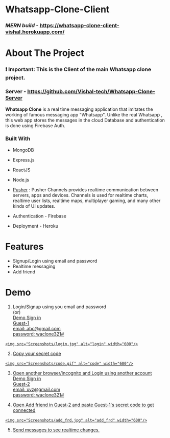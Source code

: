 # Whatsapp-Clone-Client
### _**MERN build**_ - https://whatsapp-clone-client-vishal.herokuapp.com/

<!-- ABOUT THE PROJECT -->
# About The Project
### **❗ Important**: This is the Client of the main Whatsapp clone project.

### Server - https://github.com/Vishal-tech/Whatsapp-Clone-Server

**Whatsapp Clone** is a real time messaging application that imitates the working of famous messaging app "Whatsapp". Unlike the real Whatsapp , this web app stores the messages in the cloud Database and authentication is done using Firebase Auth.


### Built With

* MongoDB
* Express.js
* ReactJS
* Node.js
* [Pusher](https://www.npmjs.com/package/pusher) :
  Pusher Channels provides realtime communication between servers, apps and devices. Channels is used for realtime charts, realtime user lists, realtime maps, multiplayer gaming, and many other kinds of UI updates.

* Authentication - Firebase
* Deployment - Heroku

# Features

* Signup/Login using email and password
* Realtime messaging
* Add friend

# Demo
  1. Login/Signup using you email and password\
    (or)\
    <u>Demo Sign in<u>\
    Guest-1\
    email: abc@gmail.com\
    password: waclone321#
    
    <img src="Screenshots/login.jpg" alt="login" width="600"/>
  
  2. Copy your secret code
  
    <img src="Screenshots/code.gif" alt="code" width="600"/>

  3. Open another browser/incognito and Login using another account\
    Demo Sign in\
    Guest-2\
    email: xyz@gmail.com\
    password: waclone321#

  4. Open Add friend in Guest-2 and paste Guest-1's secret code to get connected

    <img src="Screenshots/add_frd.jpg" alt="add_frd" width="600"/>

  5. Send messages to see realtime changes.
